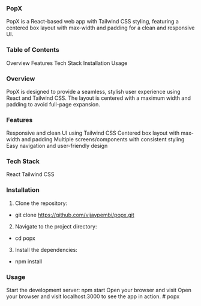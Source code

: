 ### PopX

PopX is a React-based web app with Tailwind CSS styling, featuring a centered box layout with max-width and padding for a clean and responsive UI.

### Table of Contents

Overview
Features
Tech Stack
Installation
Usage

### Overview

PopX is designed to provide a seamless, stylish user experience using React and Tailwind CSS. The layout is centered with a maximum width and padding to avoid full-page expansion.

### Features

Responsive and clean UI using Tailwind CSS
Centered box layout with max-width and padding
Multiple screens/components with consistent styling
Easy navigation and user-friendly design

### Tech Stack

React
Tailwind CSS

### Installation

1. Clone the repository:

-   git clone https://github.com/vijaypembi/popx.git

2. Navigate to the project directory:

-   cd popx

3. Install the dependencies:

-   npm install

### Usage

Start the development server:
npm start
Open your browser and visit
Open your browser and visit localhost:3000 to see the app in action.
#   p o p x 
 
 
